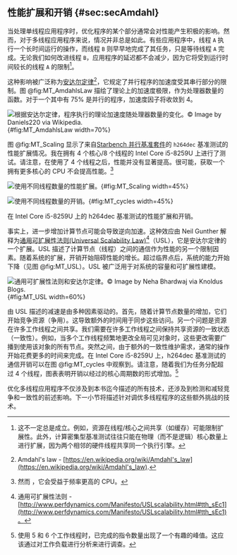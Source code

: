 

[TODO]:重做扩展研究

## 性能扩展和开销 {#sec:secAmdahl}

当处理单线程应用程序时，优化程序的某个部分通常会对性能产生积极的影响。然而，对于多线程应用程序来说，情况并非总是如此。有些应用程序中，线程 `A` 执行一个长时间运行的操作，而线程 `B` 则早早地完成了其任务，只是等待线程 `A` 完成。无论我们如何改进线程 `B`，应用程序的延迟都不会减少，因为它将受到运行时间较长的线程 `A` 的限制[^4]。

这种影响被广泛称为[安达尔定律](https://zh.wikipedia.org/wiki/%E5%AE%89%E8%BE%BE%E5%B0%94%E6%AE%B5%E6%97%B6%E5%AE%9A%E5%BE%8B)[^6]，它规定了并行程序的加速度受其串行部分的限制。图  @fig:MT_AmdahlsLaw 描绘了理论上的加速度极限，作为处理器数量的函数。对于一个其中有 75% 是并行的程序，加速度因子将收敛到 4。

![根据安达尔定律，程序执行的理论加速度随处理器数量的变化。*© Image by Daniels220 via Wikipedia.*](../../img/mt-perf/AmdahlsLaw.png){#fig:MT_AmdahlsLaw width=70%}

图  @fig:MT_Scaling 显示了来自[Starbench 并行基准套件](https://www.aes.tu-berlin.de/menue/research/projects/completed_projects/starbench_parallel_benchmark_suite/)的 `h264dec` 基准测试的性能扩展情况。我在拥有 4 个核心/8 个线程的 Intel Core i5-8259U 上进行了测试。请注意，在使用了 4 个线程之后，性能并没有显著提高。很可能，获取一个拥有更多核心的 CPU 不会提高性能。[^7]

<div id="fig:MT_charts">

![使用不同线程数量的性能扩展。](../../img/mt-perf/scaling.png){#fig:MT_Scaling width=45%}

![使用不同线程数量的开销。](../../img/mt-perf/cycles.png){#fig:MT_cycles width=45%}

在 Intel Core i5-8259U 上的 h264dec 基准测试的性能扩展和开销。
</div>

事实上，进一步增加计算节点可能会导致逆向加速。这种效应由 Neil Gunther 解释为[通用可扩展性法则(Universal Scalability Law)](http://www.perfdynamics.com/Manifesto/USLscalability.html#tth_sEc1)[^8]（USL），它是安达尔定律的一个扩展。USL 描述了计算节点（线程）之间的通信作为性能的另一个限制因素。随着系统的扩展，开销开始阻碍性能的增长。超过临界点后，系统的能力开始下降（见图  @fig:MT_USL）。USL 被广泛用于对系统的容量和可扩展性建模。

![通用可扩展性法则和安达尔定律。*© Image by Neha Bhardwaj via [Knoldus Blogs](https://blog.knoldus.com/understanding-laws-of-scalability-and-the-effects-on-a-distributed-system/)*.](../../img/mt-perf/USL.jpg){#fig:MT_USL width=60%}

由 USL 描述的减速是由多种因素驱动的。首先，随着计算节点数量的增加，它们开始竞争资源（争用）。这导致额外的时间用于同步这些访问。另一个问题是资源在许多工作线程之间共享。我们需要在许多工作线程之间保持共享资源的一致状态（一致性）。例如，当多个工作线程频繁地更改全局可见对象时，这些更改需要广播到使用该对象的所有节点。突然之间，由于额外的一致性维护需求，通常的操作开始花费更多的时间来完成。在 Intel Core i5-8259U 上，h264dec 基准测试的通信开销可以在图  @fig:MT_cycles 中观察到。请注意，随着我们为任务分配超过 4 个线程，图表表明开销以经过的核心周期数的形式增加。[^9]

优化多线程应用程序不仅涉及到本书迄今描述的所有技术，还涉及到检测和减轻竞争和一致性的前述影响。下一小节将描述针对调优多线程程序的这些额外挑战的技术。

[^4]: 这不一定总是成立。例如，资源在线程/核心之间共享（如缓存）可能限制扩展性。此外，计算密集型基准测试往往只能在物理（而不是逻辑）核心数量上进行扩展，因为两个相邻的硬件线程共享同一个执行引擎。
[^6]: Amdahl's law - [https://en.wikipedia.org/wiki/Amdahl's_law](https://en.wikipedia.org/wiki/Amdahl's_law).
[^7]: 然而 ，它会受益于频率更高的 CPU。
[^8]: 通用可扩展性法则 - [http://www.perfdynamics.com/Manifesto/USLscalability.html#tth_sEc1](http://www.perfdynamics.com/Manifesto/USLscalability.html#tth_sEc1)。
[^9]: 使用 5 和 6 个工作线程时，已完成的指令数量出现了一个有趣的峰值。这应该通过对工作负载进行分析来进行调查。
